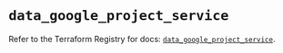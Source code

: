 # `data_google_project_service`

Refer to the Terraform Registry for docs: [`data_google_project_service`](https://registry.terraform.io/providers/hashicorp/google/6.12.0/docs/data-sources/project_service).
